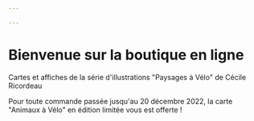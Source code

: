 ```yaml
---

---
```

# Bienvenue sur la boutique en ligne

Cartes et affiches de la série d'illustrations "Paysages à Vélo" de Cécile Ricordeau

Pour toute commande passée jusqu'au 20 décembre 2022, la carte "Animaux à Vélo" en édition limitée vous est offerte !